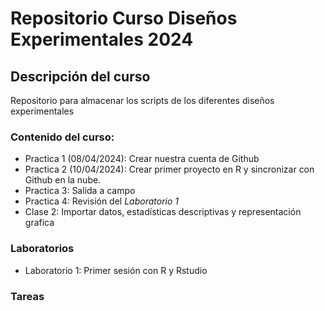 # Repositorio Curso Diseños Experimentales 2024

## Descripción del curso
Repositorio para almacenar los scripts de los diferentes diseños experimentales

### Contenido del curso:

+ Practica 1 (08/04/2024): Crear nuestra cuenta de Github
+ Practica 2 (10/04/2024): Crear primer proyecto en R y sincronizar con Github en la nube.
+ Practica 3: Salida a campo
+ Practica 4: Revisión del *Laboratorio 1* 
+ Clase 2: Importar datos, estadísticas descriptivas y representación grafica

  
### Laboratorios
+ Laboratorio 1: Primer sesión con R y Rstudio



### Tareas

